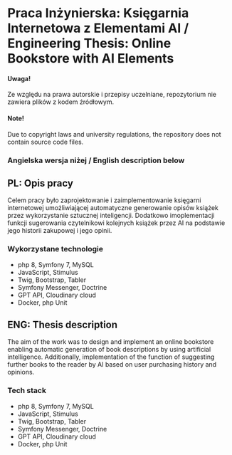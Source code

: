 # Praca Inżynierska: Księgarnia Internetowa z Elementami AI / Engineering Thesis: Online Bookstore with AI Elements

#### Uwaga! 
Ze względu na prawa autorskie i przepisy uczelniane, repozytorium nie zawiera plików z kodem źródłowym.

#### Note!
Due to copyright laws and university regulations, the repository does not contain source code files.

### Angielska wersja niżej / English description below

## PL: Opis pracy

Celem pracy było zaprojektowanie i zaimplementowanie księgarni internetowej umożliwiającej automatyczne generowanie opisów książek przez wykorzystanie sztucznej inteligencji. Dodatkowo imoplementacji funkcji sugerowania czytelnikowi kolejnych książek przez AI na podstawie jego historii zakupowej i jego opinii.

### Wykorzystane technologie
- php 8, Symfony 7, MySQL
- JavaScript, Stimulus
- Twig, Bootstrap, Tabler
- Symfony Messenger, Doctrine
- GPT API, Cloudinary cloud
- Docker, php Unit



## ENG: Thesis description 

The aim of the work was to design and implement an online bookstore enabling automatic generation of book descriptions by using artificial intelligence. Additionally, implementation of the function of suggesting further books to the reader by AI based on user purchasing history and opinions.


### Tech stack
- php 8, Symfony 7, MySQL
- JavaScript, Stimulus
- Twig, Bootstrap, Tabler
- Symfony Messenger, Doctrine
- GPT API, Cloudinary cloud
- Docker, php Unit
